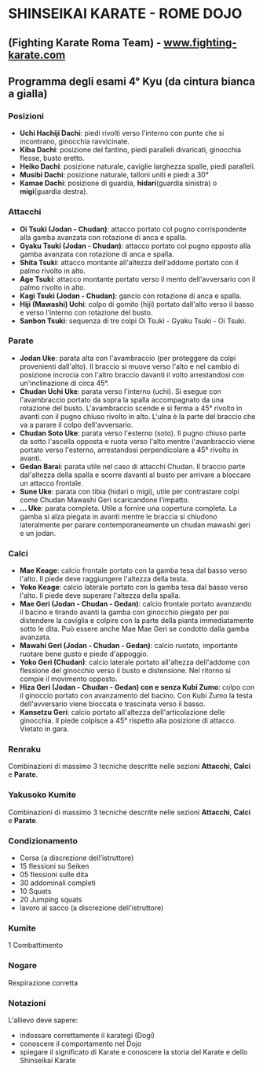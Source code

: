 # SHINSEIKAI KARATE - ROME DOJO 
## (Fighting Karate Roma Team) - www.fighting-karate.com

## Programma degli esami 4° Kyu (da cintura bianca a gialla)

### Posizioni
- **Uchi Hachiji Dachi**: piedi rivolti verso l'interno con punte che si incontrano, ginocchia ravvicinate.
- **Kiba Dachi**: posizione del fantino, piedi paralleli divaricati, ginocchia flesse, busto eretto.
- **Heiko Dachi**: posizione naturale, caviglie larghezza spalle, piedi paralleli.
- **Musibi Dachi**: posizione naturale, talloni uniti e piedi a 30°
- **Kamae Dachi**: posizione di guardia, **hidari**(guardia sinistra) o **migi**(guardia destra).

### Attacchi
- **Oi Tsuki (Jodan - Chudan)**: attacco portato col pugno corrispondente alla gamba avanzata con rotazione di anca e spalla.
- **Gyaku Tsuki (Jodan - Chudan)**: attacco portato col pugno opposto alla gamba avanzata con rotazione di anca e spalla.
- **Shita Tsuki**: attacco montante all'altezza dell'addome portato con il palmo rivolto in alto.
- **Age Tsuki**: attacco montante portato verso il mento dell'avversario con il palmo rivolto in alto.
- **Kagi Tsuki (Jodan - Chudan)**: gancio con rotazione di anca e spalla.
- **Hiji (Mawashi) Uchi**: colpo di gomito (hiji) portato dall'alto verso il basso e verso l'interno con rotazione del busto.
- **Sanbon Tsuki**: sequenza di tre colpi Oi Tsuki - Gyaku Tsuki - Oi Tsuki.

### Parate
- **Jodan Uke**: parata alta con l'avambraccio (per proteggere da colpi provenienti dall'alto). Il braccio
  si muove verso l'alto e nel cambio di posizione incrocia con l'altro braccio davanti il volto arrestandosi
  con un'inclinazione di circa 45°.
- **Chudan Uchi Uke**: parata verso l'interno (uchi). Si esegue con l'avambraccio portato da sopra la spalla accompagnato 
  da una rotazione del busto. L'avambraccio scende e si ferma a 45° rivolto in avanti con il pugno chiuso rivolto in alto. L'ulna è la parte
  del braccio che va a parare il colpo dell'avversario.
- **Chudan Soto Uke**: parata verso l'esterno (soto). Il pugno chiuso parte da sotto l'ascella opposta e ruota verso l'alto
  mentre l'avanbraccio viene portato verso l'esterno, arrestandosi perpendicolare a 45° rivolto in avanti.
- **Gedan Barai**: parata utile nel caso di attacchi Chudan. Il braccio parte dal'altezza della spalla e scorre
  davanti al busto per arrivare a bloccare un attacco frontale.
- **Sune Uke**: parata con tibia (hidari o migi), utile per contrastare colpi come Chudan Mawashi Geri
  scaricandone l'impatto.
- **... Uke**: parata completa. Utile a fornire una copertura completa. La gamba si alza piegata in avanti mentre
  le braccia si chiudono lateralmente per parare contemporaneamente un chudan mawashi geri e un jodan.

### Calci
- **Mae Keage**: calcio frontale portato con la gamba tesa dal basso verso l'alto. Il piede deve 
  raggiungere l'altezza della testa.
- **Yoko Keage**: calcio laterale portato con la gamba tesa dal basso verso l'alto. Il piede deve
  superare l'altezza della spalla.
- **Mae Geri (Jodan - Chudan - Gedan)**: calcio frontale portato avanzando il bacino e tirando avanti 
  la gamba con ginocchio piegato per poi distendere la caviglia e colpire con la parte della pianta 
  immediatamente sotto le dita. Può essere anche Mae Mae Geri se condotto dalla gamba avanzata.
- **Mawahi Geri (Jodan - Chudan - Gedan)**: calcio ruotato, importante ruotare bene gusto e piede d'appoggio.
- **Yoko Geri (Chudan)**: calcio laterale portato all'altezza dell'addome con flessione del ginocchio 
  verso il busto e distensione. Nel ritorno si compie il movimento opposto.
- **Hiza Geri (Jodan - Chudan - Gedan) con e senza Kubi Zumo**: colpo con il ginoccio portato con avanzamento
  del bacino. Con Kubi Zumo la testa dell'avversario viene bloccata e trascinata verso il basso.
- **Kansetzu Geri**: calcio portato all'altezza dell'articolazione delle ginocchia. Il piede colpisce a 45° 
  rispetto alla posizione di attacco. Vietato in gara.

### Renraku
Combinazioni di massimo 3 tecniche descritte nelle sezioni **Attacchi**,
**Calci** e **Parate**.

### Yakusoko Kumite
Combinazioni di massimo 3 tecniche descritte nelle sezioni **Attacchi**,
**Calci** e **Parate**.

### Condizionamento
- Corsa (a discrezione dell’istruttore)
- 15 flessioni su Seiken
- 05 flessioni sulle dita
- 30 addominali completi
- 10 Squats
- 20 Jumping squats
- lavoro al sacco (a discrezione dell'istruttore)

### Kumite
1 Combattimento

### Nogare
Respirazione corretta

### Notazioni
L'allievo deve sapere:
- indossare correttamente il karategi (Dogi)
- conoscere il comportamento nel Dojo
- spiegare il significato di Karate e conoscere la storia del Karate e dello
  Shinseikai Karate

